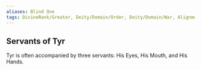 ```yaml
---
aliases: Blind One
tags: DivineRank/Greater, Deity/Domain/Order, Deity/Domain/War, Alignment/LG, Faction/TwelvePowers
---
```

## Servants of Tyr
Tyr is often accompanied by three servants: His Eyes, His Mouth, and His Hands.